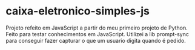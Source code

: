 # caixa-eletronico-simples-js
Projeto refeito em JavaScript a partir do meu primeiro projeto de Python. Feito para testar conhecimentos em JavaScript.
Utilizei a lib prompt-sync para conseguir fazer capturar o que um usuario digita quando é pedido. 
